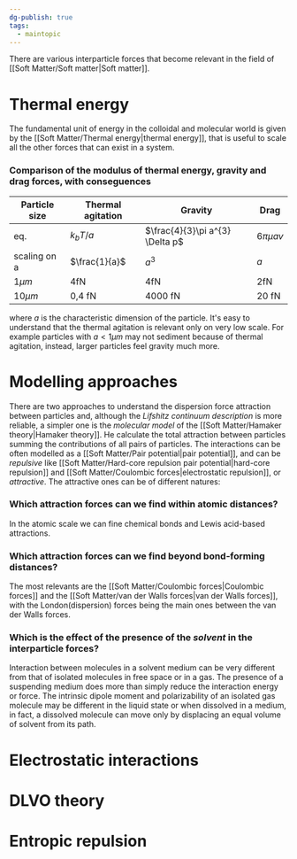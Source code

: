 ```yaml
---
dg-publish: true
tags:
  - maintopic
---
```

There are various interparticle forces that become relevant in the field of [[Soft Matter/Soft matter|Soft matter]].
# Thermal energy
The fundamental unit of energy in the colloidal and molecular world is given by the [[Soft Matter/Thermal energy|thermal energy]], that is useful to scale all the other forces that can exist in a system.
### Comparison of the modulus of thermal energy, gravity and drag forces, with conseguences
| Particle size | Thermal agitation | Gravity | Drag |
|---| ---|---|---|
|eq.|$k_{b}T/a$|$\frac{4}{3}\pi a^{3} \Delta p$|$6\pi \mu a v$| 
|scaling on a|$\frac{1}{a}$|$a^{3}$|$a$|
|$1 \mu m$ |4fN|4fN|2fN|
|$10 \mu m$|0,4 fN|4000 fN|20 fN|

where $a$ is the characteristic dimension of the particle.
It's easy to understand that the thermal agitation is relevant only on very low scale. For example particles with $a<1 \mu m$ may not sediment because of thermal agitation, instead, larger particles feel gravity much more.
# Modelling approaches
There are two approaches to understand the dispersion force attraction between particles and, although the *Lifshitz continuum description* is more reliable, a simpler one is the *molecular model* of the [[Soft Matter/Hamaker theory|Hamaker theory]]. He calculate the total attraction between particles summing the contributions of all pairs of particles.
The interactions can be often modelled as a [[Soft Matter/Pair potential|pair potential]], and can be *repulsive* like [[Soft Matter/Hard-core repulsion pair potential|hard-core repulsion]] and [[Soft Matter/Coulombic forces|electrostatic repulsion]], or *attractive*. The attractive ones can be of different natures:
### Which attraction forces can we find within atomic distances?
In the atomic scale we can fine chemical bonds and Lewis acid-based attractions.
### Which attraction forces can we find beyond bond-forming distances?
The most relevants are the [[Soft Matter/Coulombic forces|Coulombic forces]] and the [[Soft Matter/van der Walls forces|van der Walls forces]], with the London(dispersion) forces being the main ones between the van der Walls forces.
### Which is the effect of the presence of the *solvent* in the interparticle forces?
Interaction between molecules in a solvent medium can be very different from that of isolated molecules in free space or in a gas.
The presence of a suspending medium does more than simply reduce the interaction energy or force. The intrinsic dipole moment and polarizability of an isolated gas molecule may be different in the liquid state or when dissolved in a medium, in fact, a dissolved molecule can move only by displacing an equal volume of solvent from its path.

# Electrostatic interactions

# DLVO theory

# Entropic repulsion